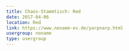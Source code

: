 ```yaml
---
title: Chaos-Stammtisch: Red
date: 2017-04-06
location: Red
link: https://www.noname-ev.de/yarpnarp.html
usergroup: noname
type: usergroup
---
```

